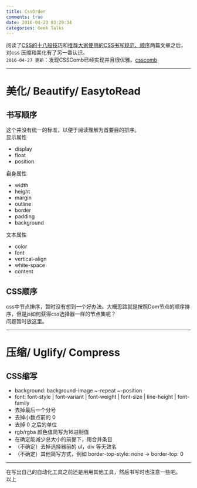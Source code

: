 ```yaml
---
title: CssOrder
comments: true
date: 2016-04-23 03:29:34
categories: Geek Talks
---
```

阅读了[CSS的十八般技巧](//www.w3cn.org/article/translate/2005/104.html)和[推荐大家使用的CSS书写规范、顺序](//www.shejidaren.com/css-written-specifications.html)两篇文章之后，对css 压缩和美化有了另一番认识。  
`2016-04-27 更新`：发现CSSComb已经实现并且很优雅。[csscomb](//csscomb.com/)
***
# 美化/ Beautify/ EasytoRead
## 书写顺序
这个并没有统一的标准，以便于阅读理解为首要目的排序。  
显示属性  
- display
- float
- position
  
自身属性  
- width
- height
- margin
- outline
- border
- padding
- background
  
文本属性
- color 
- font
- vertical-align
- white-space
- content

## CSS顺序
css中节点排序，暂时没有想到一个好办法。大概思路就是按照Dom节点的顺序排序，但是js如何获得css选择器一样的节点集呢？  
问题暂时放这里。  
***
# 压缩/ Uglify/ Compress
## CSS缩写
- background: background-image ~-repeat ~-position
- font: font-style | font-variant | font-weight | font-size | line-height | font-family
- 去掉最后一个分号
- 去掉小数点前的 0
- 去掉 0 之后的单位
- rgb/rgba 颜色值简写为16进制值
- 在确定能减少总大小的前提下，用合并条目
- （不确定）去掉选择器前的 ul，div 等无效名
- （不确定）其他简写方式，例如 border-top-style: none -> border-top: 0
***
在写出自己的自动化工具之前还是用用其他工具，然后书写时也注意一些吧。  
以上

